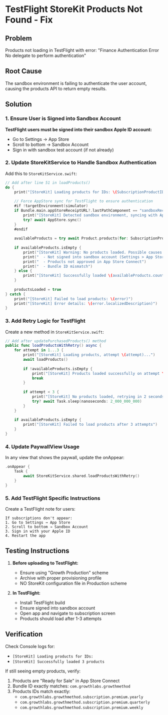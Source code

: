 # TestFlight StoreKit Products Not Found - Fix

## Problem
Products not loading in TestFlight with error: "Finance Authentication Error No delegate to perform authentication"

## Root Cause
The sandbox environment is failing to authenticate the user account, causing the products API to return empty results.

## Solution

### 1. Ensure User is Signed into Sandbox Account
**TestFlight users must be signed into their sandbox Apple ID account:**
- Go to Settings → App Store
- Scroll to bottom → Sandbox Account
- Sign in with sandbox test account (if not already)

### 2. Update StoreKitService to Handle Sandbox Authentication

Add this to `StoreKitService.swift`:

```swift
// Add after line 51 in loadProducts()
do {
    print("[StoreKit] Loading products for IDs: \(SubscriptionProductIDs.allProductIDs)")
    
    // Force AppStore sync for TestFlight to ensure authentication
    #if !targetEnvironment(simulator)
    if Bundle.main.appStoreReceiptURL?.lastPathComponent == "sandboxReceipt" {
        print("[StoreKit] Detected sandbox environment, syncing with App Store...")
        try? await AppStore.sync()
    }
    #endif
    
    availableProducts = try await Product.products(for: SubscriptionProductIDs.allProductIDs)
    
    if availableProducts.isEmpty {
        print("[StoreKit] Warning: No products loaded. Possible causes:")
        print("  - Not signed into sandbox account (Settings > App Store > Sandbox Account)")
        print("  - Products not approved in App Store Connect")
        print("  - Bundle ID mismatch")
    } else {
        print("[StoreKit] Successfully loaded \(availableProducts.count) products")
    }
    
    productsLoaded = true
} catch {
    print("[StoreKit] Failed to load products: \(error)")
    print("[StoreKit] Error details: \(error.localizedDescription)")
}
```

### 3. Add Retry Logic for TestFlight

Create a new method in `StoreKitService.swift`:

```swift
// Add after updatePurchasedProducts() method
public func loadProductsWithRetry() async {
    for attempt in 1...3 {
        print("[StoreKit] Loading products, attempt \(attempt)...")
        await loadProducts()
        
        if !availableProducts.isEmpty {
            print("[StoreKit] Products loaded successfully on attempt \(attempt)")
            break
        }
        
        if attempt < 3 {
            print("[StoreKit] No products loaded, retrying in 2 seconds...")
            try? await Task.sleep(nanoseconds: 2_000_000_000)
        }
    }
    
    if availableProducts.isEmpty {
        print("[StoreKit] Failed to load products after 3 attempts")
    }
}
```

### 4. Update PaywallView Usage

In any view that shows the paywall, update the onAppear:

```swift
.onAppear {
    Task {
        await StoreKitService.shared.loadProductsWithRetry()
    }
}
```

### 5. Add TestFlight Specific Instructions

Create a TestFlight note for users:

```
If subscriptions don't appear:
1. Go to Settings → App Store
2. Scroll to bottom → Sandbox Account
3. Sign in with your Apple ID
4. Restart the app
```

## Testing Instructions

1. **Before uploading to TestFlight:**
   - Ensure using "Growth Production" scheme
   - Archive with proper provisioning profile
   - NO StoreKit configuration file in Production scheme

2. **In TestFlight:**
   - Install TestFlight build
   - Ensure signed into sandbox account
   - Open app and navigate to subscription screen
   - Products should load after 1-3 attempts

## Verification

Check Console logs for:
- `[StoreKit] Loading products for IDs:`
- `[StoreKit] Successfully loaded 3 products`

If still seeing empty products, verify:
1. Products are "Ready for Sale" in App Store Connect
2. Bundle ID exactly matches: `com.growthlabs.growthmethod`
3. Products IDs match exactly:
   - `com.growthlabs.growthmethod.subscription.premium.yearly`
   - `com.growthlabs.growthmethod.subscription.premium.quarterly`
   - `com.growthlabs.growthmethod.subscription.premium.weekly`